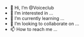 - 👋 Hi, I’m @Voiceclub
- 👀 I’m interested in ...
- 🌱 I’m currently learning ...
- 💞️ I’m looking to collaborate on ...
- 📫 How to reach me ...

<!---
Voiceclub/Voiceclub is a ✨ special ✨ repository because its `README.md` (this file) appears on your GitHub profile.
You can click the Preview link to take a look at your changes.
--->
